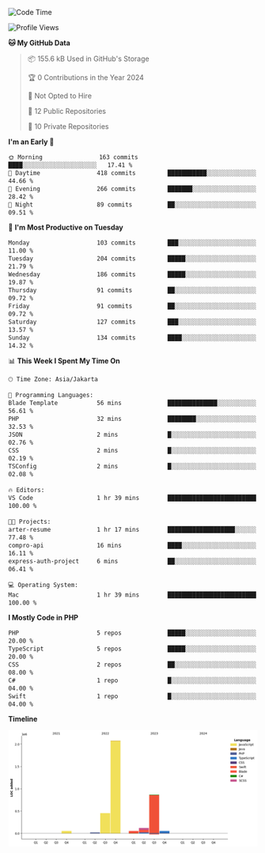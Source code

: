 <!--START_SECTION:waka-->
![Code Time](http://img.shields.io/badge/Code%20Time-371%20hrs%2021%20mins-blue)

![Profile Views](http://img.shields.io/badge/Profile%20Views-0-blue)

**🐱 My GitHub Data** 

> 📦 155.6 kB Used in GitHub's Storage 
 > 
> 🏆 0 Contributions in the Year 2024
 > 
> 🚫 Not Opted to Hire
 > 
> 📜 12 Public Repositories 
 > 
> 🔑 10 Private Repositories 
 > 
**I'm an Early 🐤** 

```text
🌞 Morning                163 commits         ████░░░░░░░░░░░░░░░░░░░░░   17.41 % 
🌆 Daytime                418 commits         ███████████░░░░░░░░░░░░░░   44.66 % 
🌃 Evening                266 commits         ███████░░░░░░░░░░░░░░░░░░   28.42 % 
🌙 Night                  89 commits          ██░░░░░░░░░░░░░░░░░░░░░░░   09.51 % 
```
📅 **I'm Most Productive on Tuesday** 

```text
Monday                   103 commits         ███░░░░░░░░░░░░░░░░░░░░░░   11.00 % 
Tuesday                  204 commits         █████░░░░░░░░░░░░░░░░░░░░   21.79 % 
Wednesday                186 commits         █████░░░░░░░░░░░░░░░░░░░░   19.87 % 
Thursday                 91 commits          ██░░░░░░░░░░░░░░░░░░░░░░░   09.72 % 
Friday                   91 commits          ██░░░░░░░░░░░░░░░░░░░░░░░   09.72 % 
Saturday                 127 commits         ███░░░░░░░░░░░░░░░░░░░░░░   13.57 % 
Sunday                   134 commits         ████░░░░░░░░░░░░░░░░░░░░░   14.32 % 
```


📊 **This Week I Spent My Time On** 

```text
🕑︎ Time Zone: Asia/Jakarta

💬 Programming Languages: 
Blade Template           56 mins             ██████████████░░░░░░░░░░░   56.61 % 
PHP                      32 mins             ████████░░░░░░░░░░░░░░░░░   32.53 % 
JSON                     2 mins              █░░░░░░░░░░░░░░░░░░░░░░░░   02.76 % 
CSS                      2 mins              █░░░░░░░░░░░░░░░░░░░░░░░░   02.19 % 
TSConfig                 2 mins              █░░░░░░░░░░░░░░░░░░░░░░░░   02.08 % 

🔥 Editors: 
VS Code                  1 hr 39 mins        █████████████████████████   100.00 % 

🐱‍💻 Projects: 
arter-resume             1 hr 17 mins        ███████████████████░░░░░░   77.48 % 
compro-api               16 mins             ████░░░░░░░░░░░░░░░░░░░░░   16.11 % 
express-auth-project     6 mins              ██░░░░░░░░░░░░░░░░░░░░░░░   06.41 % 

💻 Operating System: 
Mac                      1 hr 39 mins        █████████████████████████   100.00 % 
```

**I Mostly Code in PHP** 

```text
PHP                      5 repos             █████░░░░░░░░░░░░░░░░░░░░   20.00 % 
TypeScript               5 repos             █████░░░░░░░░░░░░░░░░░░░░   20.00 % 
CSS                      2 repos             ██░░░░░░░░░░░░░░░░░░░░░░░   08.00 % 
C#                       1 repo              █░░░░░░░░░░░░░░░░░░░░░░░░   04.00 % 
Swift                    1 repo              █░░░░░░░░░░░░░░░░░░░░░░░░   04.00 % 
```



**Timeline**

![Lines of Code chart](https://raw.githubusercontent.com/brstreet2/brstreet2/main/assets/bar_graph.png)


<!--END_SECTION:waka-->
